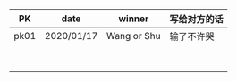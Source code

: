 | PK   | date       | winner      | 写给对方的话 |
| ---- | ---------- | ----------- | ------------ |
| pk01 | 2020/01/17 | Wang or Shu | 输了不许哭   |
|      |            |             |              |
|      |            |             |              |
|      |            |             |              |
|      |            |             |              |
|      |            |             |              |
|      |            |             |              |
|      |            |             |              |
|      |            |             |              |

